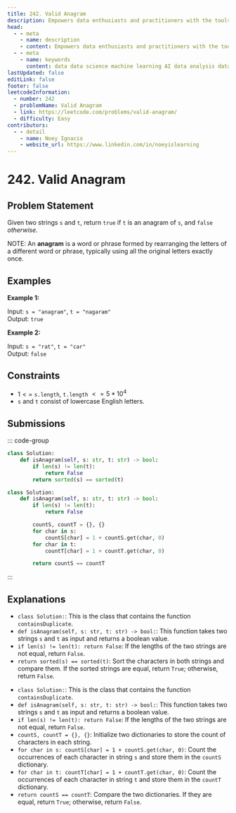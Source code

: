 ```yaml
---
title: 242. Valid Anagram
description: Empowers data enthusiasts and practitioners with the tools and knowledge to unlock the potential of data.
head:
  - - meta
    - name: description
    - content: Empowers data enthusiasts and practitioners with the tools and knowledge to unlock the potential of data.
  - - meta
    - name: keywords
      content: data data science machine learning AI data analysis data-driven data enthusiasts data practitioners
lastUpdated: false
editLink: false
footer: false
leetcodeInformation:
  - number: 242
  - problemName: Valid Anagram
  - link: https://leetcode.com/problems/valid-anagram/
  - difficulty: Easy
contributors:
  - - detail
    - name: Noey Ignacio
    - website_url: https://www.linkedin.com/in/noeyislearning
---
```


# 242. Valid Anagram

## Problem Statement

Given two strings `s` and `t`, return `true` if `t` is an anagram of `s`, and `false` _otherwise_.

NOTE: An **anagram** is a word or phrase formed by rearranging the letters of a different word or phrase, typically using all the original letters exactly once.

## Examples

**Example 1:**

Input: `s = "anagram"`, `t = "nagaram"`  
Output: `true`

**Example 2:**

Input: `s = "rat"`, `t = "car"`  
Output: `false`

## Constraints

- $1 <=$ `s.length`, `t.length` $<= 5 * 10^4$
- `s` and `t` consist of lowercase English letters.

## Submissions

::: code-group

```python [Python] :line-numbers
class Solution:
    def isAnagram(self, s: str, t: str) -> bool:
        if len(s) != len(t):
            return False
        return sorted(s) == sorted(t)
```

```python [Python] :line-numbers
class Solution:
    def isAnagram(self, s: str, t: str) -> bool:
        if len(s) != len(t):
            return False

        countS, countT = {}, {}
        for char in s:
            countS[char] = 1 + countS.get(char, 0)
        for char in t:
            countT[char] = 1 + countT.get(char, 0)

        return countS == countT
```

:::

## Explanations

<CustomAccordion title="Python" submitted_by="@noeyislearning" submit_website_url="https://www.linkedin.com/in/noeyislearning" :collapsed=false>

- `class Solution:`: This is the class that contains the function `containsDuplicate`.
- `def isAnagram(self, s: str, t: str) -> bool:`: This function takes two strings `s` and `t` as input and returns a boolean value.
- `if len(s) != len(t): return False`: If the lengths of the two strings are not equal, return `False`.
- `return sorted(s) == sorted(t)`: Sort the characters in both strings and compare them. If the sorted strings are equal, return `True`; otherwise, return `False`.

</CustomAccordion>

<CustomAccordion title="Python" submitted_by="@noeyislearning" submit_website_url="https://www.linkedin.com/in/noeyislearning" :collapsed=true>

- `class Solution:`: This is the class that contains the function `containsDuplicate`.
- `def isAnagram(self, s: str, t: str) -> bool:`: This function takes two strings `s` and `t` as input and returns a boolean value.
- `if len(s) != len(t): return False`: If the lengths of the two strings are not equal, return `False`.
- `countS, countT = {}, {}`: Initialize two dictionaries to store the count of characters in each string.
- `for char in s: countS[char] = 1 + countS.get(char, 0)`: Count the occurrences of each character in string `s` and store them in the `countS` dictionary.
- `for char in t: countT[char] = 1 + countT.get(char, 0)`: Count the occurrences of each character in string `t` and store them in the `countT` dictionary.
- `return countS == countT`: Compare the two dictionaries. If they are equal, return `True`; otherwise, return `False`.

</CustomAccordion>
